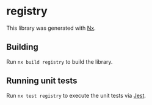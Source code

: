 # registry

This library was generated with [Nx](https://nx.dev).

## Building

Run `nx build registry` to build the library.

## Running unit tests

Run `nx test registry` to execute the unit tests via [Jest](https://jestjs.io).
